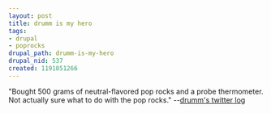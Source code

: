 ```yaml
--- 
layout: post
title: drumm is my hero
tags: 
- drupal
- poprocks
drupal_path: drumm-is-my-hero
drupal_nid: 537
created: 1191851266
---
```

"Bought 500 grams of neutral-flavored pop rocks and a probe thermometer. Not actually sure what to do with the pop rocks." --<a href="http://twitter.com/neil/statuses/319650952">drumm's twitter log</a> 

